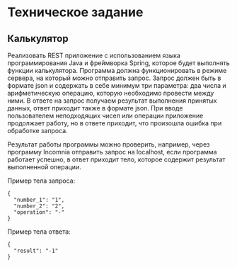 # Техническое задание

## Калькулятор

Реализовать REST приложение с использованием языка программирования Java и фреймворка Spring, которое будет выполнять функции калькулятора. Программа должна функционировать в режиме сервера, на который можно отправить запрос. Запрос должен быть в формате json и содержать в себе минимум три параметра: два числа и арифметическую операцию, которую необходимо провести между ними. В ответе на запрос получаем результат выполнения принятых данных, ответ приходит также в формате json. При вводе пользователем неподходящих чисел или операции приложение продолжает работу, но в ответе приходит, что произошла ошибка при обработке запроса.

Результат работы программы можно проверить, например, через программу Incomnia отправить запрос на localhost, если программа работает успешно, в ответ приходит тело, которое содержит результат выполненной операции.

Пример тела запроса:
```
{
  "number_1": "1",
  "number_2": "2",
  "operation": "-"
}
```

Пример тела ответа:
```
{
  "result": "-1"
}

